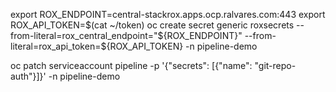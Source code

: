 export ROX_ENDPOINT=central-stackrox.apps.ocp.ralvares.com:443
export ROX_API_TOKEN=$(cat ~/token)                                          
oc create secret generic roxsecrets --from-literal=rox_central_endpoint="${ROX_ENDPOINT}" --from-literal=rox_api_token=${ROX_API_TOKEN} -n pipeline-demo


oc patch serviceaccount pipeline -p '{"secrets": [{"name": "git-repo-auth"}]}' -n pipeline-demo